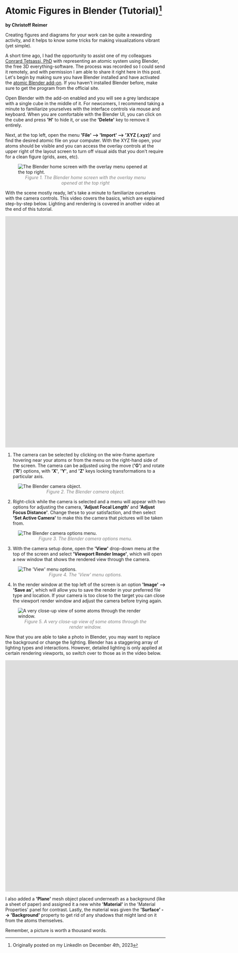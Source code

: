 # Atomic Figures in Blender (Tutorial)[^1]
**by Christoff Reimer**

Creating figures and diagrams for your work can be quite a rewarding activity, and it helps to know some tricks for making visualizations vibrant (yet simple).

A short time ago, I had the opportunity to assist one of my colleagues [Conrard Tetsassi, PhD](https://www.linkedin.com/in/conrardtetsassi/) with representing an atomic system using Blender, the free 3D everything-software. The process was recorded so I could send it remotely, and with permission I am able to share it right here in this post.
Let's begin by making sure you have Blender installed and have activated the [atomic Blender add-on](https://docs.blender.org/manual/en/4.0/addons/import_export/mesh_atomic.html). If you haven't installed Blender before, make sure to get the program from the official site.

Open Blender with the add-on enabled and you will see a grey landscape with a single cube in the middle of it. For newcomers, I recommend taking a minute to familiarize yourselves with the interface controls via mouse and keyboard. When you are comfortable with the Blender UI, you can click on the cube and press **'H'** to hide it, or use the **'Delete'** key to remove it entirely. 

Next, at the top left, open the menu **'File' --> 'Import' --> 'XYZ (.xyz)'** and find the desired atomic file on your computer. 
With the XYZ file open, your atoms should be visible and you can access the overlay controls at the upper right of the layout screen to turn off visual aids that you don't require for a clean figure (grids, axes, etc).

<figure>
  <img src="{{site.url}}/assets/images/1st.png" alt="The Blender home screen with the overlay menu opened at the top right."/>
  <figcaption style="text-align: center; font-style: italic; color: grey;">Figure 1. The Blender home screen with the overlay menu opened at the top right
  </figcaption>
</figure>

With the scene mostly ready, let's take a minute to familiarize ourselves with the camera controls. This video covers the basics, which are explained step-by-step below. Lighting and rendering is covered in another video at the end of this tutorial.

<iframe width="1551" height="725" src="https://www.youtube.com/embed/BfNCyXAn_dg?si=Ab_7fmpwM6X4pIR1" title="YouTube video player" frameborder="0" allow="accelerometer; autoplay; clipboard-write; encrypted-media; gyroscope; picture-in-picture; web-share" referrerpolicy="strict-origin-when-cross-origin" allowfullscreen></iframe>

1. The camera can be selected by clicking on the wire-frame aperture hovering near your atoms or from the menu on the right-hand side of the screen.  The camera can be adjusted using the move (**'G'**) and rotate (**'R'**) options, with **'X'**, **'Y'**, and **'Z'** keys locking transformations to a particular axis.

<figure>
  <img src="{{site.url}}/assets/images/2nd.png" alt="The Blender camera object."/>
  <figcaption style="text-align: center; font-style: italic; color: grey;">Figure 2. The Blender camera object.
  </figcaption>
</figure>

2. Right-click while the camera is selected and a menu will appear with two options for adjusting the camera, **'Adjust Focal Length'** and **'Adjust Focus Distance'**.  Change these to your satisfaction, and then select **'Set Active Camera'** to make this the camera that pictures will be taken from.

<figure>
  <img src="{{site.url}}/assets/images/3rd.png" alt="The Blender camera options menu."/>
  <figcaption style="text-align: center; font-style: italic; color: grey;">Figure 3. The Blender camera options menu.
  </figcaption>
</figure>

3. With the camera setup done, open the **'View'** drop-down menu at the top of the screen and select **'Viewport Render Image'**, which will open a new window that shows the rendered view through the camera.

<figure>
  <img src="{{site.url}}/assets/images/4th.png" alt="The 'View' menu options."/>
  <figcaption style="text-align: center; font-style: italic; color: grey;">Figure 4. The 'View' menu options.
  </figcaption>
</figure>

4. In the render window at the top left of the screen is an option **'Image' --> 'Save as'**, which will allow you to save the render in your preferred file type and location.  If your camera is too close to the target you can close the viewport render window and adjust the camera before trying again.

<figure>
  <img src="{{site.url}}/assets/images/5th.png" alt="A very close-up view of some atoms through the render window."/>
  <figcaption style="text-align: center; font-style: italic; color: grey;">Figure 5. A very close-up view of some atoms through the render window.
  </figcaption>
</figure>

Now that you are able to take a photo in Blender, you may want to replace the background or change the lighting. Blender has a staggering array of lighting types and interactions. However, detailed lighting is only applied at certain rendering viewports, so switch over to those as in the video below.

<iframe width="1551" height="725" src="https://www.youtube.com/embed/OyoRgz9HqsY?si=ftPAukp1Z3gJtWgU" title="YouTube video player" frameborder="0" allow="accelerometer; autoplay; clipboard-write; encrypted-media; gyroscope; picture-in-picture; web-share" referrerpolicy="strict-origin-when-cross-origin" allowfullscreen></iframe>

I also added a **'Plane'** mesh object placed underneath as a background (like a sheet of paper) and assigned it a new white **'Material'** in the 'Material Properties' panel for contrast.  Lastly, the material was given the **'Surface' --> 'Background'** property to get rid of any shadows that might land on it from the atoms themselves.

Remember, a picture is worth a thousand words.

[^1]: Originally posted on my LinkedIn on December 4th, 2023
